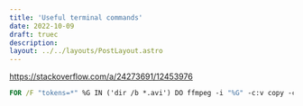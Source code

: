 ```yaml
---
title: 'Useful terminal commands'
date: 2022-10-09
draft: truec
description:
layout: ../../layouts/PostLayout.astro
---
```


https://stackoverflow.com/a/24273691/12453976

```bat
FOR /F "tokens=*" %G IN ('dir /b *.avi') DO ffmpeg -i "%G" -c:v copy -c:a aac -y "%~nG.mp4"
```
